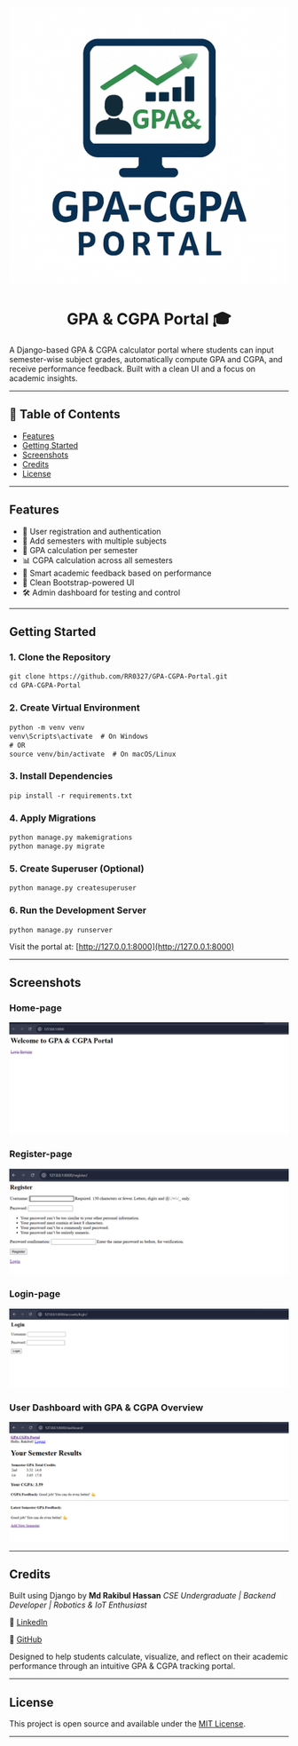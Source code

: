 <p align="center">
  <img src="CPA_GPA_Portal.png" width="500" alt="CPA_GPA_Portal">
</p>

<h1 align="center">GPA & CGPA Portal 🎓</h1>

A Django-based GPA & CGPA calculator portal where students can input semester-wise subject grades, automatically compute GPA and CGPA, and receive performance feedback. Built with a clean UI and a focus on academic insights.

---

## 📑 Table of Contents

- [Features](#features)
- [Getting Started](#getting-started)
- [Screenshots](#screenshots)
- [Credits](#credits)
- [License](#license)

---

## Features

- 🔐 User registration and authentication
- 📝 Add semesters with multiple subjects
- 🧮 GPA calculation per semester
- 📊 CGPA calculation across all semesters
- 💬 Smart academic feedback based on performance
- 🎨 Clean Bootstrap-powered UI
- 🛠 Admin dashboard for testing and control

---

## Getting Started

### 1. Clone the Repository

```
git clone https://github.com/RR0327/GPA-CGPA-Portal.git
cd GPA-CGPA-Portal
```

### 2. Create Virtual Environment

````
python -m venv venv
venv\Scripts\activate  # On Windows
# OR
source venv/bin/activate  # On macOS/Linux
````

### 3. Install Dependencies

```
pip install -r requirements.txt
```

### 4. Apply Migrations

```
python manage.py makemigrations
python manage.py migrate
```

### 5. Create Superuser (Optional)

```
python manage.py createsuperuser
```

### 6. Run the Development Server

```
python manage.py runserver
```

Visit the portal at: [http://127.0.0.1:8000](http://127.0.0.1:8000)

---

## Screenshots

### Home-page
![Home-page](images/Home-page.png)

### Register-page
![Register-page](images/Register-page.png)

### Login-page
![Login-page](images/Login-page.png)

### User Dashboard with GPA & CGPA Overview
![Dashboard](images/Dashboard-with-Database.png)

---

## Credits

Built using Django by **Md Rakibul Hassan**
*CSE Undergraduate | Backend Developer | Robotics & IoT Enthusiast*

🔗 [LinkedIn](https://www.linkedin.com/in/md-rakibul-hassan-507b00308)

🐙 [GitHub](https://github.com/RR0327)

Designed to help students calculate, visualize, and reflect on their academic performance through an intuitive GPA & CGPA tracking portal.

---

## License

This project is open source and available under the [MIT License](LICENSE).

---